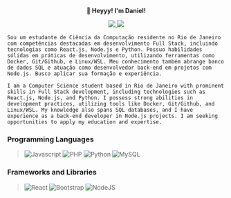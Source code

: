 <p align="center"> <strong>👋 Heyyy! I'm Daniel!</strong></p>
<p align="center">
    <a href="https://www.linkedin.com/in/danielmunier27/" target="_blank">
    <img src="https://img.shields.io/badge/LinkedIn-307cc5?style=for-the-badge&logo=linkedin&logoColor=white"/>
    </a>
    <img src="https://komarev.com/ghpvc/?username=danielmunier&style=for-the-badge"/>
</p>


<p>
   
    Sou um estudante de Ciência da Computação residente no Rio de Janeiro com competências destacadas em desenvolvimento Full Stack, incluindo tecnologias como React.js, Node.js e Python. Possuo habilidades sólidas em práticas de desenvolvimento, utilizando ferramentas como Docker, Git/Github, e Linux/WSL. Meu conhecimento também abrange banco de dados SQL e atuação como desenvolvedor back-end em projetos com Node.js. Busco aplicar sua formação e experiência.
</p>

<p>
   
    I am a Computer Science student based in Rio de Janeiro with prominent skills in Full Stack development, including technologies such as React.js, Node.js, and Python. I possess strong abilities in development practices, utilizing tools like Docker, Git/Github, and Linux/WSL. My knowledge also spans SQL databases, and I have experience as a back-end developer in Node.js projects. I am seeking opportunities to apply my education and expertise.
</p>

### Programming Languages
> ![Javascript](https://shields.io/badge/Javascript-3178C6?logo=Javascript&logoColor=yellow&style=for-the-badge)
>![PHP](https://shields.io/badge/PHP-3175C6?logo=PHP&logoColor=yellow&style=for-the-badge)
![Python](https://shields.io/badge/Python-3178C6?logo=Python&logoColor=FFF&style=for-the-badge)
![MySQL](https://shields.io/badge/MySQL-3175C6?logo=MySQL&logoColor=yellow&style=for-the-badge)
</details>

### Frameworks and Libraries
  
> ![React](https://img.shields.io/badge/react-%2320232a.svg?style=for-the-badge&logo=react&logoColor=%2361DAFB)
![Bootstrap](https://img.shields.io/badge/bootstrap-%23563D7C.svg?style=for-the-badge&logo=bootstrap&logoColor=white)
![NodeJS](https://img.shields.io/badge/node.js-6DA55F?style=for-the-badge&logo=node.js&logoColor=white)
</details>



